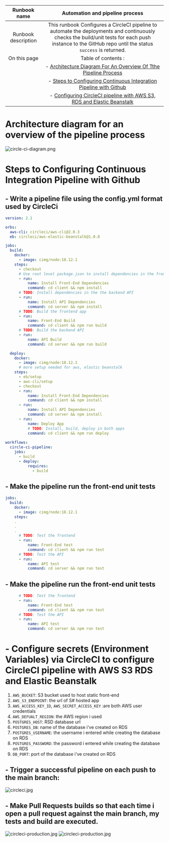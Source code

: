 | Runbook name       |             Automation and pipeline process    |
| :----:         |                        :-----:  |
| Runbook description|   This runbook Configures a CircleCI pipeline to automate the deployments and continuously checks the build/unit tests for each push instance to the GitHub repo until the status ```success``` is returned.   |                           
|On this page       |                 Table of contents :
|  |- [Architecture Diagram For An Overview Of Tthe Pipeline Process](#architecture-diagram-for-an-overview-of-the-pipeline-process)
|  |- [Steps to Configuring Continuous Integration Pipeline with Github](#steps-to-configuring-continuous-integration-pipeline-with-github)
|  |- [Configuring CircleCI pipeline with AWS S3, RDS and Elastic Beanstalk](#configure-secrets-environment-variables-via-circleci-to-configure-circleci-pipeline-with-aws-s3-rds-and-elastic-beanstalk)

 

# Architecture diagram for an overview of the pipeline process
![circle-ci-diagram.png](../screenshots/CircleCi/CircleCi-diagram.jpg)

# Steps to Configuring Continuous Integration Pipeline with Github
## - Write a pipeline file using the config.yml format used by CircleCi
```yml
version: 2.1

orbs:
  aws-cli: circleci/aws-cli@2.0.3
  eb: circleci/aws-elastic-beanstalk@1.0.0

jobs:
  build:
    docker:
      - image: cimg/node:18.12.1
    steps:     
      - checkout
      # Use root level package.json to install dependencies in the frontend app
      - run:
          name: Install Front-End Dependencies
          command: cd client && npm install
      # TODO: Install dependencies in the the backend API          
      - run:
          name: Install API Dependencies
          command: cd server && npm install
      # TODO: Build the frontend app
      - run:
          name: Front-End Build
          command: cd client && npm run build
      # TODO: Build the backend API      
      - run:
          name: API Build
          command: cd server && npm run build

  deploy:
    docker:
      - image: cimg/node:18.12.1
      # more setup needed for aws, elastic beanstalk
    steps:
      - eb/setup
      - aws-cli/setup
      - checkout
      - run:
          name: Install Front-End Dependencies
          command: cd client && npm install
      - run:
          name: Install API Dependencies
          command: cd server && npm install
      - run:
          name: Deploy App
          # TODO: Install, build, deploy in both apps
          command: cd client && npm run deploy
            
workflows:
  circle-ci-pipeline:
    jobs:
      - build
      - deploy:
          requires:
            - build
```
## - Make the pipeline run the front-end unit tests
```yml
jobs:
  build:
    docker:
      - image: cimg/node:18.12.1
    steps: 
    .
    .
    .
      # TODO: Test the frontend
      - run:
          name: Front-End test
          command: cd client && npm run test
      # TODO: Test the API
      - run:
          name: API test
          command: cd server && npm run test
```
## - Make the pipeline run the front-end unit tests
```yml
      # TODO: Test the frontend
      - run:
          name: Front-End test
          command: cd client && npm run test
      # TODO: Test the API
      - run:
          name: API test
          command: cd server && npm run test
```
# - Configure secrets (Environment Variables) via CircleCI to configure CircleCI pipeline with AWS S3 RDS and Elastic Beanstalk
1. ```AWS_BUCKET```: S3 bucket used to host static front-end
2. ```AWS_S3_ENDPOINT```: the url of S# hosted app
3. ```AWS_ACCESS_KEY_ID```, ```AWS_SECRET_ACCESS_KEY``` :are both AWS user credentials
4. ```AWS_DEFUALT_REGION```: the AWS region i used
4. ```POSTGRES_HOST```: RSD database url
5. ```POSTGRES_DB```: name of the database i've created on RDS
6. ```POSTGRES_USERNAME```: the username i entered while creating the database on RDS
7. ```POSTGRES_PASSWORD```: the password i entered while creating the database on RDS
8. ```DB_PORT```: port of the database i've created on RDS


## - Trigger a successful pipeline on each push to the main branch:
![circleci.jpg](../screenshots/CircleCi/screencapture-circleci-pipelines-github-Eng-Yasmina-react-aws-circle-ci-jobs-3-steps.png)


## - Make Pull Requests builds so that each time i open a pull request against the main branch, my tests and build are executed.
![circleci-production.jpg](../screenshots/CircleCi/screencapture-app-circleci-pipelines-github-Eng-Yasmina-react-aws-circle-ci.png)
![circleci-production.jpg](../screenshots/CircleCi/screencapture-circleci-pipelines-github-Eng-Yasmina-react-aws-circle-ci.png)
